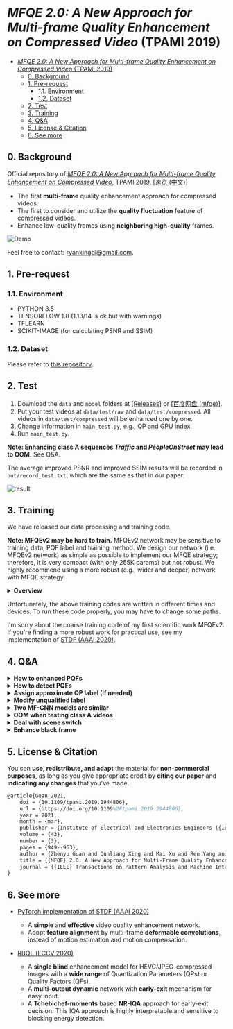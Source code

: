 # *MFQE 2.0: A New Approach for Multi-frame Quality Enhancement on Compressed Video* (TPAMI 2019)

- [*MFQE 2.0: A New Approach for Multi-frame Quality Enhancement on Compressed Video* (TPAMI 2019)](#mfqe-20-a-new-approach-for-multi-frame-quality-enhancement-on-compressed-video-tpami-2019)
  - [0. Background](#0-background)
  - [1. Pre-request](#1-pre-request)
    - [1.1. Environment](#11-environment)
    - [1.2. Dataset](#12-dataset)
  - [2. Test](#2-test)
  - [3. Training](#3-training)
  - [4. Q&A](#4-qa)
  - [5. License & Citation](#5-license--citation)
  - [6. See more](#6-see-more)

## 0. Background

Official repository of [*MFQE 2.0: A New Approach for Multi-frame Quality Enhancement on Compressed Video*](http://arxiv.org/abs/1902.09707), TPAMI 2019. [[速览 (中文)]](https://github.com/RyanXingQL/Blog/blob/master/posts/mfqev2.md)

- The first **multi-frame** quality enhancement approach for compressed videos.
- The first to consider and utilize the **quality fluctuation** feature of compressed videos.
- Enhance low-quality frames using **neighboring high-quality** frames.

![Demo](https://user-images.githubusercontent.com/34084019/105737566-10a31b00-5f71-11eb-9d2c-19780ab94ab1.png)

Feel free to contact: <ryanxingql@gmail.com>.

## 1. Pre-request

### 1.1. Environment

- PYTHON 3.5
- TENSORFLOW 1.8 (1.13/14 is ok but with warnings)
- TFLEARN
- SCIKIT-IMAGE (for calculating PSNR and SSIM)

### 1.2. Dataset

Please refer to [this repository](https://gist.github.com/RyanXingQL/db0b67abb771f02ad9d6c6536eec971e).

## 2. Test

1. Download the `data` and `model` folders at [[Releases]](https://github.com/RyanXingQL/MFQEv2.0/releases/) or [[百度网盘 (mfqe)]](https://pan.baidu.com/s/1gE-VnMTgRW-57QiUwVNlVQ).
2. Put your test videos at `data/test/raw` and `data/test/compressed`. All videos in `data/test/compressed` will be enhanced one by one.
3. Change information in `main_test.py`, e.g., QP and GPU index.
4. Run `main_test.py`.

**Note: Enhancing class A sequences *Traffic* and *PeopleOnStreet* may lead to OOM.** See Q&A.

The average improved PSNR and improved SSIM results will be recorded in `out/record_test.txt`, which are the same as that in our paper:

![result](https://user-images.githubusercontent.com/34084019/105737588-16006580-5f71-11eb-9820-b974aeca1917.png)

## 3. Training

We have released our data processing and training code.

**Note: MFQEv2 may be hard to train.** MFQEv2 network may be sensitive to training data, PQF label and training method. We design our network (i.e., MFQEv2 network) as simple as possible to implement our MFQE strategy; therefore, it is very compact (with only 255K params) but not robust. We highly recommend using a more robust (e.g., wider and deeper) network with MFQE strategy.

<details>

<summary><b>Overview</b></summary>

For non-PQF enhancement:

- `main_extract_TrainingSet_NP`
  - Obtain patch pairs (pre-PQF, mid-non-PQF and sub-PQF patch pairs) from videos.
  - Shuffle and stack these pairs into `.npy` files.
- `main_train_NP`: Train non-PQF enhancement model at QP=37 (training model at QP=37 may be easier than other QPs).
- `main_train_FineTune_NP`: Train non-PQF enhancement models at other QPs by fine-tuning QP=37 model.

For PQF enhancement:

- `main_extract_TrainingSet_P`
  - Obtain patch pairs (pre-PQF, mid-PQF and sub-PQF patch pairs) from videos.
  - Shuffle and stack these pairs into `.npy` files.
- `main_train_FinetuneFromStep1_P`: Train PQF enhancement models by fine-tuning non-PQF enhancement models at corresponding QPs.

You can also train your own model by fine-tuning the open-source pre-trained model.

</details>

Unfortunately, the above training codes are written in different times and devices. To run these code properly, you may have to change some paths.

I'm sorry about the coarse training code of my first scientific work MFQEv2. If you're finding a more robust work for practical use, see my implementation of [STDF (AAAI 2020)](https://github.com/RyanXingQL/STDF-PyTorch).

## 4. Q&A

<details>
<summary><b>How to enhanced PQFs</b></summary>
<p>

In MFQEv2, PQFs are also enhanced using their neighboring PQFs. Note that the models for PQF enhancement and non-PQF enhancement are trained separately.

In MFQEv1, PQFs are enhanced using other image enhancement approaches.

</p>
</details>

<details>
<summary><b>How to detect PQFs</b></summary>
<p>

In the training stage, we use **ground truth PQF labels**, i.e., labels that generated by PSNR values. See our paper for more details.

In the testing stage, we provide PQF labels of all 18 videos in `data`. Besides, we have two more options for you:

1. Use **ground truth PQF labels** based on PSNR values. PSNR values can be simply obtained from either codecs or bit flow (e.g., log files generated by encoder include PSNR values). Also, we proved in our paper that the PSNR-generated label and detector-generated label have almost the same effect on the final enhancement performance.
2. Simply based on **QP values**. We find that among the 38 values, the QP value is of most importance. Therefore, one can also generate the PQF label according to the QP values. This option works especially for the LDP-encoded video. Note that: a low QP value usually indicates high image quality.

**Further explanation**

In the testing stage, we use a Bi-LSTM based detector to generate PQF labels. It requires a 38-dimension vector as the input. In particular, 36 values are generated by a NR-IQA method, and the other 2 values are QP and bitrate values.

In other words, MFQE approach requires coding information (QP and bitrate), which can simply be extracted from the encoder log file (e.g., log.txt generated by HM16.5).

Specifically:

1. We first encode the raw video by HM16.5 codec, and thus obtain compressed video and its log file (includes QP, bitrate and also PSNR value of each frame).
2. We generate the 36 values by the open-source MATLAB code of the NR-IQA method adopted in our paper.
3. We extract the QP and bitrate values, and combine them with the above 36 values. This way, we obtain a 38-dim vector for each frame.
4. We feed all 38-value vectors of this video into the BiLSTM detector, and finally obtain the PQF label of this video.

As we can see, the whole process is a bit complicated:

- One can use various codecs, and then obtain various log files with different format.
- The data loading process can vary.
- The IQA method is based on MATLAB, which is hard to be transferred into Python code used by MFQEv2.

Therefore, we omit the compression, IQA and detection processes, but instead provide you with the pre-generated 18 PQF labels as well as two simpler options as mentioned above.

</p>
</details>

<details>
<summary><b>Assign approximate QP label (If needed)</b></summary>
<p>

There may exist frames with different QPs in one video. You can prepare a `npy` file that **records the QP of each frame in one video**, and store it in folder `data/PQF_label` as  `ApprQP_VideoName.npy`.

Notice that we have only 5 models with QP22, 27, 32, 37, 42, so we should record the nearest QP for each frame. For example, if the QPs for 4 frames are: `21,28,25,33`, then we should record: `22,27,27,32`. That's why we call it "approximate QP label".

</p>
</details>

<details>
<summary><b>Modify unqualified label</b></summary>
<p>

In our MFQE approach, each non-PQF should be enhanced with the help of its neighboring two PQFs (previous one + subsequent one).

Let 0 denotes non-PQF and 1 denotes PQF. In some cases, the PQF label might be something like:

- 0 0 1 ... (The first 2 non-PQFs have no previous PQFs)
- ... 1 0 (The last non-PQF has no subsequent PQF)

Our solution: we simply let themselves to be the pre-PQF and sub-PQF, to manage the enhancement. The test code will automatically detect and fix this problem.

Similarly, the first PQF has no previous PQF, and the last PQF has no subsequent PQF. The first PQF serves as the previous PQF for itself, and the last PQF serves as the subsequent PQF for itself.

</p>
</details>

<details>
<summary><b>Two MF-CNN models are similar</b></summary>
<p>

There are two different models in `net_MFCNN.py`. `network2` is for QP = 22, 27, 32 and `network1` for QP = 37, 42. Correspondingly, there are two types of pre-trained model. The performances of these two networks are close. Feel free to use them.

</p>
</details>

<details>
<summary><b>OOM when testing class A videos</b></summary>
<p>

Even with a 2080Ti GPU, we cannot process `2560x1600` frames (i.e., test sequences *Traffic* and *PeopleOnStreet*) directly. We simply cut them into 4 patches for enhancement, combine the enhanced patches, and then calculate PSNR and SSIM. For simplicity, the patching and combination processes are omitted in the test code.

</p>
</details> 

<details>
<summary><b>Deal with scene switch</b></summary>
<p>

There may exist multiple scenes in one video. Frames in different scenes should not be fused. In this case, we can use SSIM to detect scene switch, and then cut the video into a few clips. Luckily, it seems that no scene switch exists in the 18 test sequences.

</p>
</details>

<details>
<summary><b>Enhance black frame</b></summary>
<p>

Enhancing black frames or other "plane" frames (all pixel values are the same) may lead to inf PSNR. Our solution:

1. If the middle frame is plane, skip it (do not enhance it).
2. If the pre- or sub-PQF is plane, simply let the middle frame itself to be its pre-PQF and sub-PQF for enhancement.

</p>
</details>

## 5. License & Citation

You can **use, redistribute, and adapt** the material for **non-commercial purposes**, as long as you give appropriate credit by **citing our paper** and **indicating any changes** that you've made.

```tex
@article{Guan_2021,
	doi = {10.1109/tpami.2019.2944806},
	url = {https://doi.org/10.1109%2Ftpami.2019.2944806},
	year = 2021,
	month = {mar},
	publisher = {Institute of Electrical and Electronics Engineers ({IEEE})},
	volume = {43},
	number = {3},
	pages = {949--963},
	author = {Zhenyu Guan and Qunliang Xing and Mai Xu and Ren Yang and Tie Liu and Zulin Wang},
	title = {{MFQE} 2.0: A New Approach for Multi-Frame Quality Enhancement on Compressed Video},
	journal = {{IEEE} Transactions on Pattern Analysis and Machine Intelligence}
}
```

## 6. See more

- [PyTorch implementation of STDF (AAAI 2020)](https://github.com/RyanXingQL/STDF-PyTorch)
  - A **simple** and **effective** video quality enhancement network.
  - Adopt **feature alignment** by multi-frame **deformable convolutions**, instead of motion estimation and motion compensation.

- [RBQE (ECCV 2020)](https://github.com/RyanXingQL/RBQE)
  - A **single blind** enhancement model for HEVC/JPEG-compressed images with a **wide range** of Quantization Parameters (QPs) or Quality Factors (QFs).
  - A **multi-output dynamic** network with **early-exit** mechanism for easy input.
  - A **Tchebichef-moments** based **NR-IQA** approach for early-exit decision. This IQA approach is highly interpretable and sensitive to blocking energy detection.
